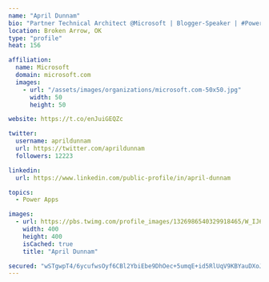 ```yaml
---
name: "April Dunnam"
bio: "Partner Technical Architect @Microsoft | Blogger-Speaker | #PowerApps, #PowerAutomate, #Office365, #SharePoint | #WIT | #Karaoke Queen"
location: Broken Arrow, OK
type: "profile"
heat: 156

affiliation:
  name: Microsoft
  domain: microsoft.com
  images:
    - url: "/assets/images/organizations/microsoft.com-50x50.jpg"
      width: 50
      height: 50

website: https://t.co/enJuiGEQZc

twitter:
  username: aprildunnam
  url: https://twitter.com/aprildunnam
  followers: 12223

linkedin:
  url: https://www.linkedin.com/public-profile/in/april-dunnam

topics:
  - Power Apps

images:
  - url: https://pbs.twimg.com/profile_images/1326986540329918465/W_IJ6Ih2_400x400.jpg
    width: 400
    height: 400
    isCached: true
    title: "April Dunnam"

secured: "wSTgwpT4/6ycufwsOyf6CBl2YbiEbe9DhOec+5umqE+id5RlUqV9KBYauDXoJWcojBWV1dsCUIdy41eeH6a8OgWZTPZbWl9uAHNTDJ6e0MLIwmaIuPl4NGBdX961/4bL5u/5LI2DAaO42OOHmqVcF3IJ67qSujW2naRi7Ha8wR4QGW9dYGsq7oLX6FlwfdItQhuRRlx7tx+kiYQTk3uqwwFwikPvmrf9weaSZtPq7v7ZuR5bz1RJYqJk54GyTCkOtL+yG0jpyWkgQ8gylprcKgE0OvgmAZj2lR5V/wtevtvHa2WFjE9f8BcBoOGxrD78Ebw0q1zIpyRIx/BPBy4aPIqA/kUpLXVSFpK1ePxB5B/3GCsB7iM35nkpRq74aM/pYc4Y+B7DZi9iBUOZDrvvlrYSChM8bZYv0MuyFM4hKbE=;kljvzR3gM0MSFDLO/8GBKQ=="
---
```


